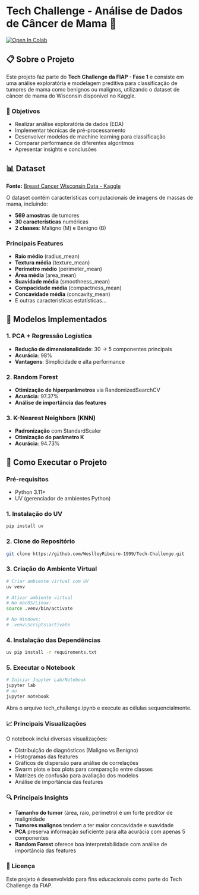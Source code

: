 # Tech Challenge - Análise de Dados de Câncer de Mama 🎯

[![Open In Colab](https://colab.research.google.com/assets/colab-badge.svg)](https://colab.research.google.com/github/WeslleyRibeiro-1999/Tech-Challenge/blob/main/tech_challenge.ipynb)

## 📋 Sobre o Projeto

Este projeto faz parte do **Tech Challenge da FIAP - Fase 1** e consiste em uma análise exploratória e modelagem preditiva para classificação de tumores de mama como benignos ou malignos, utilizando o dataset de câncer de mama do Wisconsin disponível no Kaggle.

### 🎯 Objetivos
- Realizar análise exploratória de dados (EDA)
- Implementar técnicas de pré-processamento
- Desenvolver modelos de machine learning para classificação
- Comparar performance de diferentes algoritmos
- Apresentar insights e conclusões

## 📊 Dataset

**Fonte:** [Breast Cancer Wisconsin Data - Kaggle](https://www.kaggle.com/datasets/uciml/breast-cancer-wisconsin-data)

O dataset contém características computacionais de imagens de massas de mama, incluindo:
- **569 amostras** de tumores
- **30 características** numéricas
- **2 classes**: Maligno (M) e Benigno (B)

### Principais Features
- **Raio médio** (radius_mean)
- **Textura média** (texture_mean)
- **Perímetro médio** (perimeter_mean)
- **Área média** (area_mean)
- **Suavidade média** (smoothness_mean)
- **Compacidade média** (compactness_mean)
- **Concavidade média** (concavity_mean)
- E outras características estatísticas...

## 🧠 Modelos Implementados

### 1. PCA + Regressão Logística
- **Redução de dimensionalidade**: 30 → 5 componentes principais
- **Acurácia**: 98%
- **Vantagens**: Simplicidade e alta performance

### 2. Random Forest
- **Otimização de hiperparâmetros** via RandomizedSearchCV
- **Acurácia**: 97.37%
- **Análise de importância das features**

### 3. K-Nearest Neighbors (KNN)
- **Padronização** com StandardScaler
- **Otimização do parâmetro K**
- **Acurácia**: 94.73%

## 🚀 Como Executar o Projeto

### Pré-requisitos

- Python 3.11+
- UV (gerenciador de ambientes Python)

### 1. Instalação do UV

```bash
pip install uv
```

### 2. Clone do Repositório

```bash
git clone https://github.com/WeslleyRibeiro-1999/Tech-Challenge.git
```

### 3. Criação do Ambiente Virtual

``` bash
# Criar ambiente virtual com UV
uv venv

# Ativar ambiente virtual
# No macOS/Linux:
source .venv/bin/activate

# No Windows:
# .venv\Scripts\activate
```

### 4. Instalação das Dependências

```bash
uv pip install -r requirements.txt
```

### 5. Executar o Notebook

```bash
# Iniciar Jupyter Lab/Notebook
jupyter lab
# ou
jupyter notebook
```
Abra o arquivo tech_challenge.ipynb e execute as células sequencialmente.

### 📈 Principais Visualizações
O notebook inclui diversas visualizações:

- Distribuição de diagnósticos (Maligno vs Benigno)
- Histogramas das features
- Gráficos de dispersão para análise de correlações
- Swarm plots e box plots para comparação entre classes
- Matrizes de confusão para avaliação dos modelos
- Análise de importância das features

### 🔍 Principais Insights
- **Tamanho do tumor** (área, raio, perímetro) é um forte preditor de malignidade
- **Tumores malignos** tendem a ter maior concavidade e suavidade
- **PCA** preserva informação suficiente para alta acurácia com apenas 5 componentes
- **Random Forest** oferece boa interpretabilidade com análise de importância das features


### 📄 Licença
Este projeto é desenvolvido para fins educacionais como parte do Tech Challenge da FIAP.